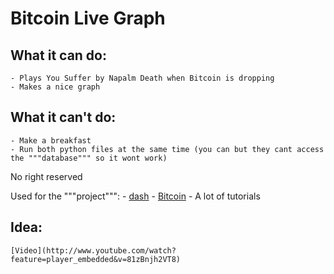 # Bitcoin Live Graph


## What it can do:
	- Plays You Suffer by Napalm Death when Bitcoin is dropping
	- Makes a nice graph
	
## What it can't do:
	- Make a breakfast
	- Run both python files at the same time (you can but they cant access the """database""" so it wont work)
	
No right reserved

Used for the """project""":
	- [dash](www.dash.org)
	- [Bitcoin](https://api.coinmarketcap.com/v1/ticker/bitcoin/)
	- A lot of tutorials
		
## Idea:
	[Video](http://www.youtube.com/watch?feature=player_embedded&v=81zBnjh2VT8)